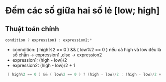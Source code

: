 # Đếm các số giữa hai số lẻ [low; high]
## Thuật toán chính
```cpp
condition ? expression1 : expression2;*
```

- conndition: ( high%2 == 0 ) && ( low%2 == 0 ) nếu cả high và low đều là số chẵn -> expression1 ,else -> expression2
- expression1: (high - low)/2 
- expression2: (high - low)/2 + 1
```cpp
 ( high%2 == 0 ) && ( low%2 == 0 ) ? (high - low)/2 : (high - low)/2 + 1;
```

